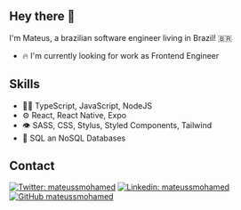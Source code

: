 ## Hey there 👋

I'm Mateus, a brazilian software engineer living in Brazil! :brazil:

- 🔥 I'm currently looking for work as Frontend Engineer

## Skills
- 👨‍💻 TypeScript, JavaScript, NodeJS
- ⚙️ React, React Native, Expo
- 👁️ SASS, CSS, Stylus, Styled Components, Tailwind
- 💽 SQL an NoSQL Databases

## Contact

[![Twitter: mateussmohamed](https://img.shields.io/twitter/follow/mateussmohamed?style=social)](https://twitter.com/mateussmohamed)
[![Linkedin: mateussmohamed](https://img.shields.io/badge/-mateussmohamed-blue?style=flat-square&logo=Linkedin&logoColor=white&link=https://www.linkedin.com/in/mateussantana)](https://www.linkedin.com/in/mateussantana)
[![GitHub mateussmohamed](https://img.shields.io/github/followers/mateussmohamed?label=follow&style=social)](https://github.com/mateussmohamed)
